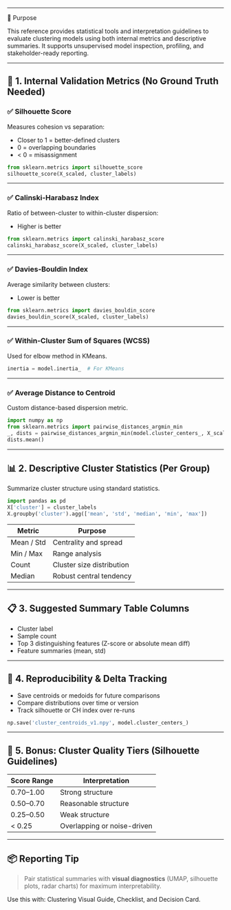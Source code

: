 ___
🎯 Purpose

This reference provides statistical tools and interpretation guidelines to evaluate clustering models using both internal metrics and descriptive summaries. It supports unsupervised model inspection, profiling, and stakeholder-ready reporting.

---

## 📐 1. Internal Validation Metrics (No Ground Truth Needed)

### ✅ Silhouette Score

Measures cohesion vs separation:

* Closer to 1 = better-defined clusters
* 0 = overlapping boundaries
* < 0 = misassignment

```python
from sklearn.metrics import silhouette_score
silhouette_score(X_scaled, cluster_labels)
```

---

### ✅ Calinski-Harabasz Index

Ratio of between-cluster to within-cluster dispersion:

* Higher is better

```python
from sklearn.metrics import calinski_harabasz_score
calinski_harabasz_score(X_scaled, cluster_labels)
```

---

### ✅ Davies-Bouldin Index

Average similarity between clusters:

* Lower is better

```python
from sklearn.metrics import davies_bouldin_score
davies_bouldin_score(X_scaled, cluster_labels)
```

---

### ✅ Within-Cluster Sum of Squares (WCSS)

Used for elbow method in KMeans.

```python
inertia = model.inertia_  # For KMeans
```

---

### ✅ Average Distance to Centroid

Custom distance-based dispersion metric.

```python
import numpy as np
from sklearn.metrics import pairwise_distances_argmin_min
_, dists = pairwise_distances_argmin_min(model.cluster_centers_, X_scaled)
dists.mean()
```

---

## 📊 2. Descriptive Cluster Statistics (Per Group)

Summarize cluster structure using standard statistics.

```python
import pandas as pd
X['cluster'] = cluster_labels
X.groupby('cluster').agg(['mean', 'std', 'median', 'min', 'max'])
```

| Metric     | Purpose                   |
| ---------- | ------------------------- |
| Mean / Std | Centrality and spread     |
| Min / Max  | Range analysis            |
| Count      | Cluster size distribution |
| Median     | Robust central tendency   |

---

## 📋 3. Suggested Summary Table Columns

* Cluster label
* Sample count
* Top 3 distinguishing features (Z-score or absolute mean diff)
* Feature summaries (mean, std)

---

## 🔁 4. Reproducibility & Delta Tracking

* Save centroids or medoids for future comparisons
* Compare distributions over time or version
* Track silhouette or CH index over re-runs

```python
np.save('cluster_centroids_v1.npy', model.cluster_centers_)
```

---

## 🧪 5. Bonus: Cluster Quality Tiers (Silhouette Guidelines)

| Score Range | Interpretation              |
| ----------- | --------------------------- |
| 0.70–1.00   | Strong structure            |
| 0.50–0.70   | Reasonable structure        |
| 0.25–0.50   | Weak structure              |
| < 0.25      | Overlapping or noise-driven |

---

## 📦 Reporting Tip

> Pair statistical summaries with **visual diagnostics** (UMAP, silhouette plots, radar charts) for maximum interpretability.

Use this with: Clustering Visual Guide, Checklist, and Decision Card.
